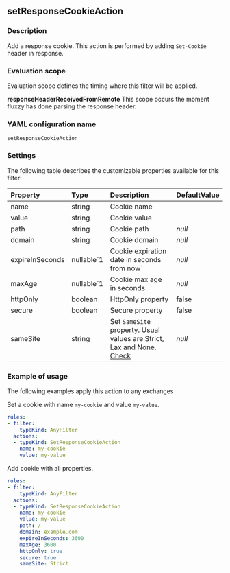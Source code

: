## setResponseCookieAction

### Description

Add a response cookie. This action is performed by adding `Set-Cookie` header in response.

### Evaluation scope

Evaluation scope defines the timing where this filter will be applied. 

**responseHeaderReceivedFromRemote** This scope occurs the moment fluxzy has done parsing the response header.

### YAML configuration name

    setResponseCookieAction

### Settings

The following table describes the customizable properties available for this filter: 

| Property | Type | Description | DefaultValue |
| :------- | :------- | :------- | -------- |
| name | string | Cookie name |  |
| value | string | Cookie value |  |
| path | string | Cookie path | *null* |
| domain | string | Cookie domain | *null* |
| expireInSeconds | nullable`1 | Cookie expiration date in seconds from now` | *null* |
| maxAge | nullable`1 | Cookie max age in seconds | *null* |
| httpOnly | boolean | HttpOnly property | false |
| secure | boolean | Secure property | false |
| sameSite | string | Set `SameSite` property. Usual values are Strict, Lax and None. [Check](https://developer.mozilla.org/docs/Web/HTTP/Headers/Set-Cookie)  | *null* |

### Example of usage

The following examples apply this action to any exchanges

Set a cookie with name `my-cookie` and value `my-value`.

```yaml
rules:
- filter:
    typeKind: AnyFilter
  actions:
  - typeKind: SetResponseCookieAction
    name: my-cookie
    value: my-value
```


Add cookie with all properties.

```yaml
rules:
- filter:
    typeKind: AnyFilter
  actions:
  - typeKind: SetResponseCookieAction
    name: my-cookie
    value: my-value
    path: /
    domain: example.com
    expireInSeconds: 3600
    maxAge: 3600
    httpOnly: true
    secure: true
    sameSite: Strict
```




